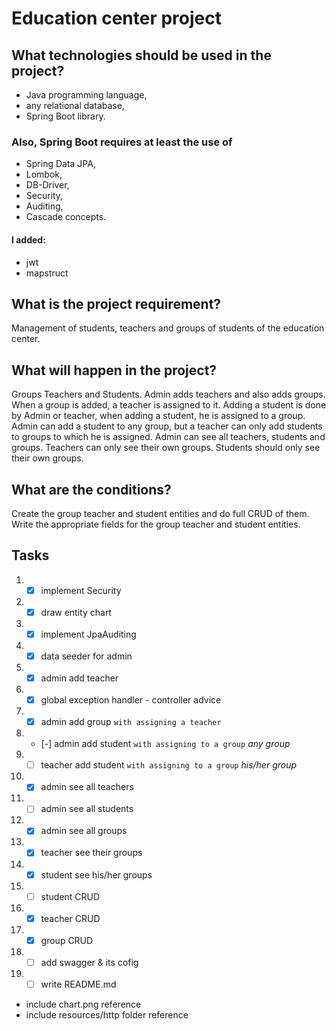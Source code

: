# Education center project
## What technologies should be used in the project?
 * Java programming language,
 * any relational database,
 * Spring Boot library. 

### Also, Spring Boot requires at least the use of 
 * Spring Data JPA,
 * Lombok,
 * DB-Driver,
 * Security,
 * Auditing,
 * Cascade concepts.
#### I added:
 * jwt
 * mapstruct

## What is the project requirement? 
Management of students, teachers and groups of students of the education center.

## What will happen in the project? 
Groups Teachers and Students.
Admin adds teachers and also adds groups. When a group is added, a teacher is assigned to it. 
Adding a student is done by Admin or teacher, when adding a student, he is assigned to a group.
Admin can add a student to any group, but a teacher can only add students to groups to which he is assigned.
Admin can see all teachers, students and groups. Teachers can only see their own groups. Students should only see their own groups.

## What are the conditions? 
Create the group teacher and student entities and do full CRUD of them.
Write the appropriate fields for the group teacher and student entities.

## Tasks
 1. - [x] implement Security
 2. - [x] draw entity chart
 3. - [x] implement JpaAuditing
 4. - [x] data seeder for admin
 5. - [x] admin add teacher
 6. - [x] global exception handler - controller advice
 7. - [x] admin add group `with assigning a teacher`
 8. - [-] admin add student `with assigning to a group` *any group*
 9. - [ ] teacher add student `with assigning to a group` *his/her group*
 10. - [x] admin see all teachers
 11. - [ ] admin see all students
 12. - [x] admin see all groups
 13. - [x] teacher see their groups
 14. - [x] student see his/her groups
 15. - [ ] student CRUD
 16. - [x] teacher CRUD
 17. - [x] group CRUD
 18. - [ ] add swagger & its cofig
 19. - [ ] write README.md
  - include chart.png reference
  - include resources/http folder reference

